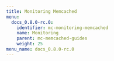 ```yaml
---
title: Monitoring Memcached
menu:
  docs_0.8.0-rc.0:
    identifier: mc-monitoring-memcached
    name: Monitoring
    parent: mc-memcached-guides
    weight: 25
menu_name: docs_0.8.0-rc.0
---
```

